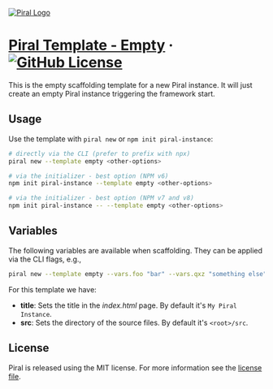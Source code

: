 [![Piral Logo](https://github.com/smapiot/piral/raw/main/docs/assets/logo.png)](https://piral.io)

# [Piral Template - Empty](https://piral.io) &middot; [![GitHub License](https://img.shields.io/badge/license-MIT-blue.svg)](https://github.com/smapiot/piral/blob/main/LICENSE)

This is the empty scaffolding template for a new Piral instance. It will just create an empty Piral instance triggering the framework start.

## Usage

Use the template with `piral new` or `npm init piral-instance`:

```sh
# directly via the CLI (prefer to prefix with npx)
piral new --template empty <other-options>

# via the initializer - best option (NPM v6)
npm init piral-instance --template empty <other-options>

# via the initializer - best option (NPM v7 and v8)
npm init piral-instance -- --template empty <other-options>
```

## Variables

The following variables are available when scaffolding. They can be applied via the CLI flags, e.g.,

```sh
piral new --template empty --vars.foo "bar" --vars.qxz "something else"
```

For this template we have:

- **title**: Sets the title in the *index.html* page. By default it's `My Piral Instance`.
- **src**: Sets the directory of the source files. By default it's `<root>/src`.

## License

Piral is released using the MIT license. For more information see the [license file](./LICENSE).

